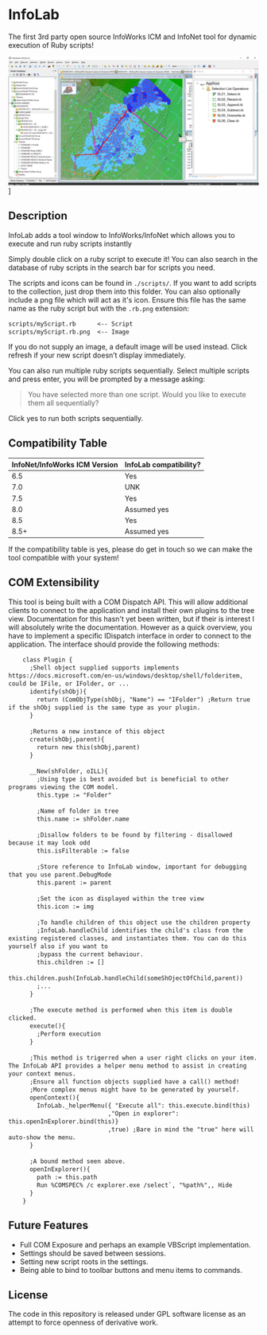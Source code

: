 # InfoLab

The first 3rd party open source InfoWorks ICM and InfoNet tool for dynamic execution of Ruby scripts!

![Test](./docs/pr1.png)]

## Description

InfoLab adds a tool window to InfoWorks/InfoNet which allows you to execute and run ruby scripts instantly

Simply double click on a ruby script to execute it! You can also search in the database of ruby scripts in the search bar for scripts you need.

The scripts and icons can be found in `./scripts/`. If you want to add scripts to the collection, just drop them into this folder. You can also optionally include a png file which will act as it's icon. Ensure this file has the same name as the ruby script but with the `.rb.png` extension:

```
scripts/myScript.rb      <-- Script
scripts/myScript.rb.png  <-- Image
```

If you do not supply an image, a default image will be used instead. Click refresh if your new script doesn’t display immediately.

You can also run multiple ruby scripts sequentially. Select multiple scripts and press enter, you will be prompted by a message asking:

> You have selected more than one script. Would you like to execute them all sequentially?

Click yes to run both scripts sequentially.

## Compatibility Table

| InfoNet/InfoWorks ICM Version | InfoLab compatibility?|
|-------------------------------|-----------------------|
| 6.5                           | Yes                   |
| 7.0                           | UNK                   |
| 7.5                           | Yes                   |
| 8.0                           | Assumed yes           |
| 8.5                           | Yes                   |
| 8.5+                          | Assumed yes           |

If the compatibility table is yes, please do get in touch so we can make the tool compatible with your system!

## COM Extensibility

This tool is being built with a COM Dispatch API. This will allow additional clients to connect to the application and install their own plugins to the tree view. Documentation for this hasn't yet been written, but if their is interest I will absolutely write the documentation. However as a quick overview, you have to implement a specific IDispatch interface in order to connect to the application. The interface should provide the following methods:

```ahk
    class Plugin {
      ;Shell object supplied supports implements https://docs.microsoft.com/en-us/windows/desktop/shell/folderitem, could be IFile, or IFolder, or ...
      identify(shObj){
        return (ComObjType(shObj, "Name") == "IFolder") ;Return true if the shObj supplied is the same type as your plugin.
      }
      
      ;Returns a new instance of this object
      create(shObj,parent){
        return new this(shObj,parent)
      }
      
      __New(shFolder, oILL){
        ;Using type is best avoided but is beneficial to other programs viewing the COM model.
        this.type := "Folder"
        
        ;Name of folder in tree
        this.name := shFolder.name
        
        ;Disallow folders to be found by filtering - disallowed because it may look odd
        this.isFilterable := false
        
        ;Store reference to InfoLab window, important for debugging that you use parent.DebugMode
        this.parent := parent
        
        ;Set the icon as displayed within the tree view
        this.icon := img
        
        ;To handle children of this object use the children property
        ;InfoLab.handleChild identifies the child's class from the existing registered classes, and instantiates them. You can do this yourself also if you want to 
        ;bypass the current behaviour.
        this.children := []
        this.children.push(InfoLab.handleChild(someShOjectOfChild,parent))
        ;...
      }
      
      ;The execute method is performed when this item is double clicked.
      execute(){ 
        ;Perform execution
      }
      
      ;This method is trigerred when a user right clicks on your item. The InfoLab API provides a helper menu method to assist in creating your context menus.
      ;Ensure all function objects supplied have a call() method!
      ;More complex menus might have to be generated by yourself.
      openContext(){
        InfoLab._helperMenu({ "Execute all": this.execute.bind(this) 
                            ,"Open in explorer": this.openInExplorer.bind(this)}
                            ,true) ;Bare in mind the "true" here will auto-show the menu.
      }

      ;A bound method seen above.
      openInExplorer(){
        path := this.path
        Run %COMSPEC% /c explorer.exe /select`, "%path%",, Hide
      }
    }
```

## Future Features

* Full COM Exposure and perhaps an example VBScript implementation.
* Settings should be saved between sessions.
* Setting new script roots in the settings.
* Being able to bind to toolbar buttons and menu items to commands.

## License

The code in this repository is released under GPL software license as an attempt to force openness of derivative work.
